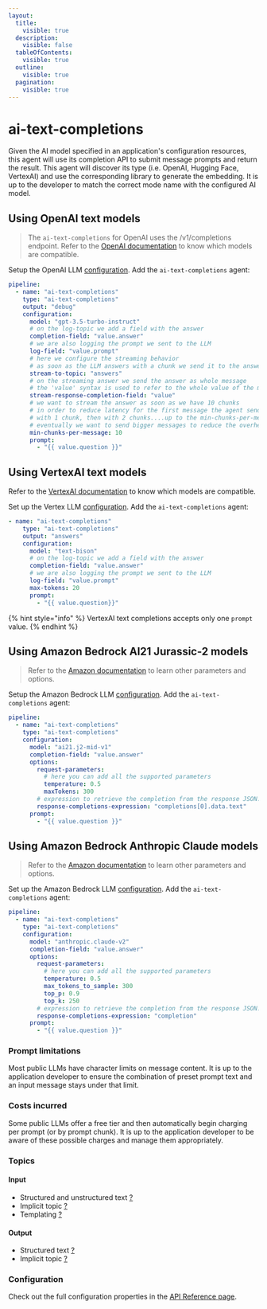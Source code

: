```yaml
---
layout:
  title:
    visible: true
  description:
    visible: false
  tableOfContents:
    visible: true
  outline:
    visible: true
  pagination:
    visible: true
---
```


# ai-text-completions

Given the AI model specified in an application's configuration resources, this agent will use its completion API to submit message prompts and return the result. This agent will discover its type (i.e. OpenAI, Hugging Face, VertexAI) and use the corresponding library to generate the embedding. It is up to the developer to match the correct mode name with the configured AI model.

## Using OpenAI text models

> The `ai-text-completions` for OpenAI uses the /v1/completions endpoint. Refer to the [OpenAI documentation](https://platform.openai.com/docs/models/model-endpoint-compatibility) to know which models are compatible.

Setup the OpenAI LLM [configuration](../../configuration-resources/large-language-models-llms/open-ai-configuration.md).
Add the `ai-text-completions` agent:


```yaml
pipeline:
  - name: "ai-text-completions"
    type: "ai-text-completions"
    output: "debug"
    configuration:
      model: "gpt-3.5-turbo-instruct"
      # on the log-topic we add a field with the answer
      completion-field: "value.answer"
      # we are also logging the prompt we sent to the LLM
      log-field: "value.prompt"
      # here we configure the streaming behavior
      # as soon as the LLM answers with a chunk we send it to the answers-topic
      stream-to-topic: "answers"
      # on the streaming answer we send the answer as whole message
      # the 'value' syntax is used to refer to the whole value of the message
      stream-response-completion-field: "value"
      # we want to stream the answer as soon as we have 10 chunks
      # in order to reduce latency for the first message the agent sends the first message
      # with 1 chunk, then with 2 chunks....up to the min-chunks-per-message value
      # eventually we want to send bigger messages to reduce the overhead of each message on the topic
      min-chunks-per-message: 10
      prompt:
        - "{{ value.question }}"
```

## Using VertexAI text models

Refer to the [VertexAI documentation](https://cloud.google.com/vertex-ai/docs/generative-ai/model-reference/text) to know which models are compatible.

Set up the Vertex LLM [configuration](../../configuration-resources/large-language-models-llms/vertex-configuration.md).
Add the `ai-text-completions` agent:



```yaml
- name: "ai-text-completions"
    type: "ai-text-completions"
    output: "answers"
    configuration:
      model: "text-bison"
      # on the log-topic we add a field with the answer
      completion-field: "value.answer"
      # we are also logging the prompt we sent to the LLM
      log-field: "value.prompt"
      max-tokens: 20
      prompt:
        - "{{ value.question}}"
```

{% hint style="info" %}
VertexAI text completions accepts only one `prompt` value.
{% endhint %}


## Using Amazon Bedrock AI21 Jurassic-2 models

> Refer to the [Amazon documentation](https://docs.aws.amazon.com/bedrock/latest/userguide/model-parameters.html#model-parameters-jurassic2) to learn other parameters and options.

Setup the Amazon Bedrock LLM [configuration](../../configuration-resources/large-language-models-llms/bedrock-configuration.md).
Add the `ai-text-completions` agent:

```yaml
pipeline:
  - name: "ai-text-completions"
    type: "ai-text-completions"
    configuration:
      model: "ai21.j2-mid-v1"
      completion-field: "value.answer"
      options:
        request-parameters:
          # here you can add all the supported parameters
          temperature: 0.5
          maxTokens: 300
        # expression to retrieve the completion from the response JSON. It varies depending on the model 
        response-completions-expression: "completions[0].data.text"
      prompt:
        - "{{ value.question }}"
```



## Using Amazon Bedrock Anthropic Claude models

> Refer to the [Amazon documentation](https://docs.aws.amazon.com/bedrock/latest/userguide/model-parameters.html#model-parameters-claude) to learn other parameters and options.

Set up the Amazon Bedrock LLM [configuration](../../configuration-resources/large-language-models-llms/bedrock-configuration.md).
Add the `ai-text-completions` agent:

```yaml
pipeline:
  - name: "ai-text-completions"
    type: "ai-text-completions"
    configuration:
      model: "anthropic.claude-v2"
      completion-field: "value.answer"
      options:
        request-parameters:
          # here you can add all the supported parameters
          temperature: 0.5
          max_tokens_to_sample: 300
          top_p: 0.9
          top_k: 250
        # expression to retrieve the completion from the response JSON. It varies depending on the model 
        response-completions-expression: "completion"
      prompt:
        - "{{ value.question }}"
```


### Prompt limitations

Most public LLMs have character limits on message content. It is up to the application developer to ensure the combination of preset prompt text and an input message stays under that limit.

### Costs incurred

Some public LLMs offer a free tier and then automatically begin charging per prompt (or by prompt chunk). It is up to the application developer to be aware of these possible charges and manage them appropriately.

### Topics

#### Input

* Structured and unstructured text [?](../agent-messaging.md)
* Implicit topic [?](../agent-messaging.md#implicit-input-and-output-topics)
* Templating [?](../agent-messaging.md#json-text-input)

#### Output

* Structured text [?](../agent-messaging.md)
* Implicit topic [?](../agent-messaging.md#implicit-input-and-output-topics)

### Configuration

Check out the full configuration properties in the [API Reference page](../../building-applications/api-reference/agents.md#ai-text-completions).


